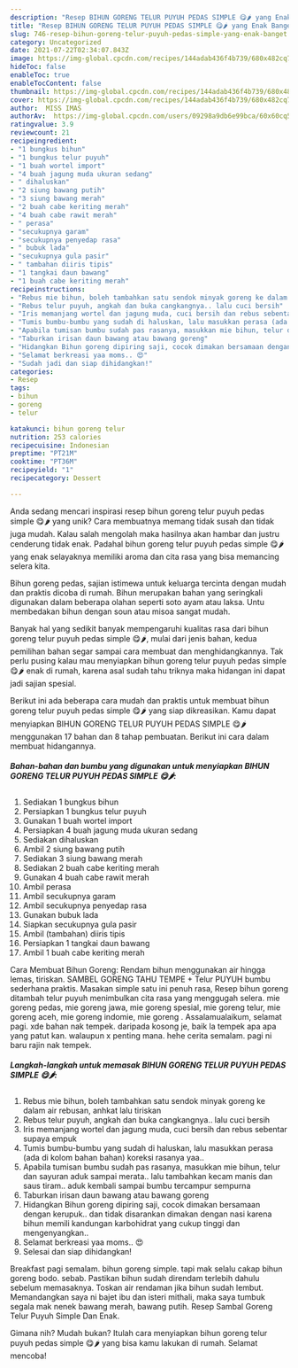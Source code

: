 ```yaml
---
description: "Resep BIHUN GORENG TELUR PUYUH PEDAS SIMPLE 😋🌶 yang Enak Banget"
title: "Resep BIHUN GORENG TELUR PUYUH PEDAS SIMPLE 😋🌶 yang Enak Banget"
slug: 746-resep-bihun-goreng-telur-puyuh-pedas-simple-yang-enak-banget
category: Uncategorized
date: 2021-07-22T02:34:07.843Z
image: https://img-global.cpcdn.com/recipes/144adab436f4b739/680x482cq70/bihun-goreng-telur-puyuh-pedas-simple-foto-resep-utama.jpg
hideToc: false
enableToc: true
enableTocContent: false
thumbnail: https://img-global.cpcdn.com/recipes/144adab436f4b739/680x482cq70/bihun-goreng-telur-puyuh-pedas-simple-foto-resep-utama.jpg
cover: https://img-global.cpcdn.com/recipes/144adab436f4b739/680x482cq70/bihun-goreng-telur-puyuh-pedas-simple-foto-resep-utama.jpg
author:  MISS IMAS
authorAv:  https://img-global.cpcdn.com/users/09298a9db6e99bca/60x60cq50/avatar.jpg
ratingvalue: 3.9
reviewcount: 21
recipeingredient:
- "1 bungkus bihun"
- "1 bungkus telur puyuh"
- "1 buah wortel import"
- "4 buah jagung muda ukuran sedang"
- " dihaluskan"
- "2 siung bawang putih"
- "3 siung bawang merah"
- "2 buah cabe keriting merah"
- "4 buah cabe rawit merah"
- " perasa"
- "secukupnya garam"
- "secukupnya penyedap rasa"
- " bubuk lada"
- "secukupnya gula pasir"
- " tambahan diiris tipis"
- "1 tangkai daun bawang"
- "1 buah cabe keriting merah"
recipeinstructions:
- "Rebus mie bihun, boleh tambahkan satu sendok minyak goreng ke dalam air rebusan, anhkat lalu tiriskan"
- "Rebus telur puyuh, angkah dan buka cangkangnya.. lalu cuci bersih"
- "Iris memanjang wortel dan jagung muda, cuci bersih dan rebus sebentar supaya empuk"
- "Tumis bumbu-bumbu yang sudah di haluskan, lalu masukkan perasa (ada di kolom bahan bahan) koreksi rasanya yaa.."
- "Apabila tumisan bumbu sudah pas rasanya, masukkan mie bihun, telur dan sayuran aduk sampai merata.. lalu tambahkan kecam manis dan saus tiram.. aduk kembali sampai bumbu tercampur sempurna"
- "Taburkan irisan daun bawang atau bawang goreng"
- "Hidangkan Bihun goreng dipiring saji, cocok dimakan bersamaan dengan kerupuk.. dan tidak disarankan dimakan dengan nasi karena bihun memili kandungan karbohidrat yang cukup tinggi dan mengenyangkan.."
- "Selamat berkreasi yaa moms.. 😍"
- "Sudah jadi dan siap dihidangkan!"
categories:
- Resep
tags:
- bihun
- goreng
- telur

katakunci: bihun goreng telur 
nutrition: 253 calories
recipecuisine: Indonesian
preptime: "PT21M"
cooktime: "PT36M"
recipeyield: "1"
recipecategory: Dessert

---
```



Anda sedang mencari inspirasi resep bihun goreng telur puyuh pedas simple 😋🌶 yang unik? Cara membuatnya memang tidak susah dan tidak juga mudah. Kalau salah mengolah maka hasilnya akan hambar dan justru cenderung tidak enak. Padahal bihun goreng telur puyuh pedas simple 😋🌶 yang enak selayaknya memiliki aroma dan cita rasa yang bisa memancing selera kita.


Bihun goreng pedas, sajian istimewa untuk keluarga tercinta dengan mudah dan praktis dicoba di rumah. Bihun merupakan bahan yang seringkali digunakan dalam beberapa olahan seperti soto ayam atau laksa. Untu membedakan bihun dengan soun atau misoa sangat mudah.

Banyak hal yang sedikit banyak mempengaruhi kualitas rasa dari bihun goreng telur puyuh pedas simple 😋🌶, mulai dari jenis bahan, kedua pemilihan bahan segar sampai cara membuat dan menghidangkannya. Tak perlu pusing kalau mau menyiapkan bihun goreng telur puyuh pedas simple 😋🌶 enak di rumah, karena asal sudah tahu triknya maka hidangan ini dapat jadi sajian spesial.


Berikut ini ada beberapa cara mudah dan praktis untuk membuat bihun goreng telur puyuh pedas simple 😋🌶 yang siap dikreasikan. Kamu dapat menyiapkan BIHUN GORENG TELUR PUYUH PEDAS SIMPLE 😋🌶 menggunakan 17 bahan dan 8 tahap pembuatan. Berikut ini cara dalam membuat hidangannya.

<!--inarticleads1-->

##### Bahan-bahan dan bumbu yang digunakan untuk menyiapkan BIHUN GORENG TELUR PUYUH PEDAS SIMPLE 😋🌶:

1. Sediakan 1 bungkus bihun
1. Persiapkan 1 bungkus telur puyuh
1. Gunakan 1 buah wortel import
1. Persiapkan 4 buah jagung muda ukuran sedang
1. Sediakan  dihaluskan
1. Ambil 2 siung bawang putih
1. Sediakan 3 siung bawang merah
1. Sediakan 2 buah cabe keriting merah
1. Gunakan 4 buah cabe rawit merah
1. Ambil  perasa
1. Ambil secukupnya garam
1. Ambil secukupnya penyedap rasa
1. Gunakan  bubuk lada
1. Siapkan secukupnya gula pasir
1. Ambil  (tambahan) diiris tipis
1. Persiapkan 1 tangkai daun bawang
1. Ambil 1 buah cabe keriting merah


Cara Membuat Bihun Goreng: Rendam bihun menggunakan air hingga lemas, tiriskan. SAMBEL GORENG TAHU TEMPE + Telur PUYUH bumbu sederhana praktis. Masakan simple satu ini penuh rasa, Resep bihun goreng ditambah telur puyuh menimbulkan cita rasa yang menggugah selera. mie goreng pedas, mie goreng jawa, mie goreng spesial, mie goreng telur, mie goreng aceh, mie goreng indomie, mie goreng . Assalamualaikum, selamat pagi. xde bahan nak tempek. daripada kosong je, baik la tempek apa apa yang patut kan. walaupun x penting mana. hehe cerita semalam. pagi ni baru rajin nak tempek. 

<!--inarticleads2-->

##### Langkah-langkah untuk memasak BIHUN GORENG TELUR PUYUH PEDAS SIMPLE 😋🌶:

1. Rebus mie bihun, boleh tambahkan satu sendok minyak goreng ke dalam air rebusan, anhkat lalu tiriskan
1. Rebus telur puyuh, angkah dan buka cangkangnya.. lalu cuci bersih
1. Iris memanjang wortel dan jagung muda, cuci bersih dan rebus sebentar supaya empuk
1. Tumis bumbu-bumbu yang sudah di haluskan, lalu masukkan perasa (ada di kolom bahan bahan) koreksi rasanya yaa..
1. Apabila tumisan bumbu sudah pas rasanya, masukkan mie bihun, telur dan sayuran aduk sampai merata.. lalu tambahkan kecam manis dan saus tiram.. aduk kembali sampai bumbu tercampur sempurna
1. Taburkan irisan daun bawang atau bawang goreng
1. Hidangkan Bihun goreng dipiring saji, cocok dimakan bersamaan dengan kerupuk.. dan tidak disarankan dimakan dengan nasi karena bihun memili kandungan karbohidrat yang cukup tinggi dan mengenyangkan..
1. Selamat berkreasi yaa moms.. 😍
1. Selesai dan siap dihidangkan!

Breakfast pagi semalam. bihun goreng simple. tapi mak selalu cakap bihun goreng bodo. sebab. Pastikan bihun sudah direndam terlebih dahulu sebelum memasaknya. Toskan air rendaman jika bihun sudah lembut. Memandangkan saya ni bajet ibu dan isteri mithali, maka saya tumbuk segala mak nenek bawang merah, bawang putih. Resep Sambal Goreng Telur Puyuh Simple Dan Enak. 

Gimana nih? Mudah bukan? Itulah cara menyiapkan bihun goreng telur puyuh pedas simple 😋🌶 yang bisa kamu lakukan di rumah. Selamat mencoba!
